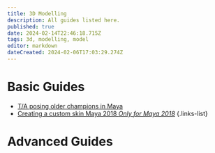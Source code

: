 ```yaml
---
title: 3D Modelling
description: All guides listed here.
published: true
date: 2024-02-14T22:46:18.715Z
tags: 3d, modelling, model
editor: markdown
dateCreated: 2024-02-06T17:03:29.274Z
---
```


# Basic Guides

- [T/A posing older champions in Maya](/specific-guide/3d-modelling/tposeoldchamps)
- [Creating a custom skin Maya 2018 *Only for Maya 2018*](/specific-guide/3d-modelling/create-customskin-maya2018)
 {.links-list}


# Advanced Guides
